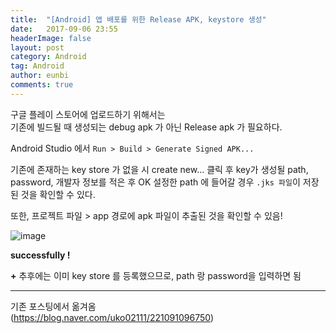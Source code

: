 ```yaml
---
title:  "[Android] 앱 배포를 위한 Release APK, keystore 생성"
date:   2017-09-06 23:55
headerImage: false
layout: post
category: Android
tag: Android
author: eunbi
comments: true
---
```


구글 플레이 스토어에 업로드하기 위해서는  
기존에 빌드될 때 생성되는 debug apk 가 아닌 Release apk 가 필요하다.

Android Studio 에서
`Run > Build > Generate Signed APK...`

기존에 존재하는 key store 가 없을 시 create new... 클릭 후
key가 생성될 path, password, 개발자 정보를 적은 후 OK
설정한 path 에 들어갈 경우 `.jks 파일`이 저장된 것을 확인할 수 있다.

또한, 프로젝트 파일 > app 경로에 apk 파일이 추출된 것을 확인할 수 있음!

![image](http://eun-bi.github.io/assets/images/posting/1224_2.png)


**successfully !**

**+**
추후에는 이미 key store 를 등록했으므로, path 랑 password을 입력하면 됨

---
기존 포스팅에서 옮겨옴  
(<https://blog.naver.com/uko02111/221091096750>)
